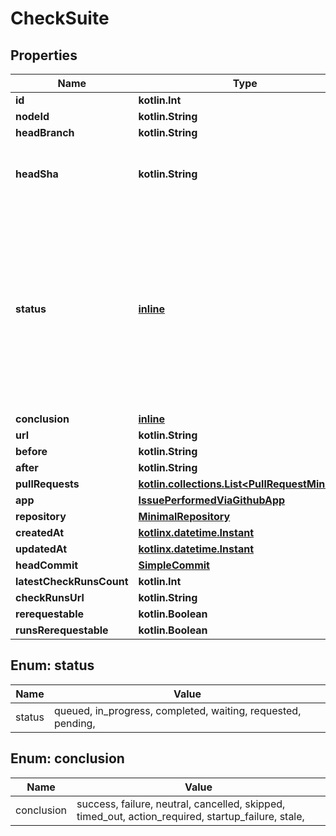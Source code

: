 
# CheckSuite

## Properties
Name | Type | Description | Notes
------------ | ------------- | ------------- | -------------
**id** | **kotlin.Int** |  | 
**nodeId** | **kotlin.String** |  | 
**headBranch** | **kotlin.String** |  | 
**headSha** | **kotlin.String** | The SHA of the head commit that is being checked. | 
**status** | [**inline**](#Status) | The phase of the lifecycle that the check suite is currently in. Statuses of waiting, requested, and pending are reserved for GitHub Actions check suites. | 
**conclusion** | [**inline**](#Conclusion) |  | 
**url** | **kotlin.String** |  | 
**before** | **kotlin.String** |  | 
**after** | **kotlin.String** |  | 
**pullRequests** | [**kotlin.collections.List&lt;PullRequestMinimal&gt;**](PullRequestMinimal.md) |  | 
**app** | [**IssuePerformedViaGithubApp**](IssuePerformedViaGithubApp.md) |  | 
**repository** | [**MinimalRepository**](MinimalRepository.md) |  | 
**createdAt** | [**kotlinx.datetime.Instant**](kotlinx.datetime.Instant.md) |  | 
**updatedAt** | [**kotlinx.datetime.Instant**](kotlinx.datetime.Instant.md) |  | 
**headCommit** | [**SimpleCommit**](SimpleCommit.md) |  | 
**latestCheckRunsCount** | **kotlin.Int** |  | 
**checkRunsUrl** | **kotlin.String** |  | 
**rerequestable** | **kotlin.Boolean** |  |  [optional]
**runsRerequestable** | **kotlin.Boolean** |  |  [optional]


<a id="Status"></a>
## Enum: status
Name | Value
---- | -----
status | queued, in_progress, completed, waiting, requested, pending, 


<a id="Conclusion"></a>
## Enum: conclusion
Name | Value
---- | -----
conclusion | success, failure, neutral, cancelled, skipped, timed_out, action_required, startup_failure, stale, 



